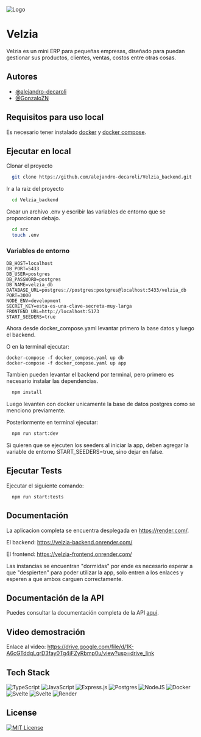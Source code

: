 ![Logo](https://github.com/user-attachments/assets/29c85e36-fe28-496c-8b20-be96fd504f4f)


# Velzia

Velzia es un mini ERP para pequeñas empresas, diseñado para puedan gestionar sus productos, clientes, ventas, costos entre otras cosas.




## Autores

- [@alejandro-decaroli](https://github.com/alejandro-decaroli)
- [@GonzaloZN](https://github.com/GonzaloZN)


## Requisitos para uso local

Es necesario tener instalado [docker](https://www.docker.com/) y [docker compose](https://docs.docker.com/compose/).


    
## Ejecutar en local

Clonar el proyecto

```bash
  git clone https://github.com/alejandro-decaroli/Velzia_backend.git
```

Ir a la raiz del proyecto

```bash
  cd Velzia_backend
```

Crear un archivo .env y escribir las variables de entorno que se proporcionan debajo.

```bash
  cd src
  touch .env
``` 

### Variables de entorno

```
DB_HOST=localhost
DB_PORT=5433
DB_USER=postgres
DB_PASSWORD=postgres
DB_NAME=velzia_db
DATABASE_URL=postgres://postgres:postgres@localhost:5433/velzia_db
PORT=3000
NODE_ENV=development
SECRET_KEY=esta-es-una-clave-secreta-muy-larga
FRONTEND_URL=http://localhost:5173
START_SEEDERS=true
```

Ahora desde docker_compose.yaml levantar primero la base datos y luego el backend.

O en la terminal ejecutar:
```
docker-compose -f docker_compose.yaml up db
docker-compose -f docker_compose.yaml up app
``` 

Tambien pueden levantar el backend por terminal, pero primero es necesario instalar las dependencias.

```bash
  npm install
```
Luego levanten con docker unicamente la base de datos postgres como se menciono previamente.

Posteriormente en terminal ejecutar:

```bash
  npm run start:dev
```

Si quieren que se ejecuten los seeders al iniciar la app, deben agregar la variable de entorno START_SEEDERS=true, sino dejar en false.


## Ejecutar Tests

Ejecutar el siguiente comando:

```
  npm run start:tests
```


## Documentación

La aplicacion completa se encuentra desplegada en https://render.com/.

El backend: https://velzia-backend.onrender.com/

El frontend: https://velzia-frontend.onrender.com/

Las instancias se encuentran "dormidas" por ende es necesario esperar a que "despierten" para poder utilizar la app, solo entren a los enlaces y esperen a que ambos carguen correctamente.

## Documentación de la API

Puedes consultar la documentación completa de la API [aquí](src/docs/api.md).

## Video demostración

Enlace al video: https://drive.google.com/file/d/1K-A6cGTddqLqrD3fay0Tg4iFZyRbmp0u/view?usp=drive_link

## Tech Stack
![TypeScript](https://img.shields.io/badge/typescript-%23007ACC.svg?style=for-the-badge&logo=typescript&logoColor=white)
![JavaScript](https://img.shields.io/badge/javascript-%23323330.svg?style=for-the-badge&logo=javascript&logoColor=%23F7DF1E)
![Express.js](https://img.shields.io/badge/express.js-%23404d59.svg?style=for-the-badge&logo=express&logoColor=%2361DAFB)
![Postgres](https://img.shields.io/badge/postgres-%23316192.svg?style=for-the-badge&logo=postgresql&logoColor=white)
![NodeJS](https://img.shields.io/badge/node.js-6DA55F?style=for-the-badge&logo=node.js&logoColor=white)
![Docker](https://img.shields.io/badge/docker-%230db7ed.svg?style=for-the-badge&logo=docker&logoColor=white)
![Svelte](https://img.shields.io/badge/svelte-%23f1413d.svg?style=for-the-badge&logo=svelte&logoColor=white)
![Svelte](https://img.shields.io/badge/svelte-%23f1413d.svg?style=for-the-badge&logo=svelte&logoColor=white)
![Render](https://img.shields.io/badge/Render-%46E3B7.svg?style=for-the-badge&logo=render&logoColor=white)
## License

[![MIT License](https://img.shields.io/badge/License-MIT-green.svg)](https://choosealicense.com/licenses/mit/)
